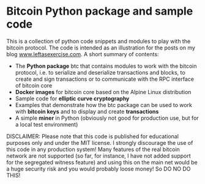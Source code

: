 # Bitcoin Python package and sample code

This is a collection of python code snippets and modules to play with the bitcoin protocol. The code is intended as an illustration for the posts on my blog www.leftasexercise.com. A short summary of contents:

* The **Python package** btc that contains modules to work with the bitcoin protocol, i.e. to serialize and deserialize transactions and blocks, to create and sign transactions or to communicate with the RPC interface of bitcoin core
* **Docker images** for bitcoin core based on the Alpine Linux distribution
* Sample code for **elliptic curve cryptography**
* Examples that demonstrate how the btc package can be used to work with **bitcoin keys** and to display and create **transactions** 
* A simple **miner** in Python (obviously not good for production use, but for a local test environment)

DISCLAIMER: Please note that this code is published for educational purposes only and under the MIT license. I strongly discourage the use of this code in any production system! Many features of the real bitcoin network are not supported (so far, for instance, I have not added support for the segregated witness feature) and using this on the main net would be a huge security risk and you would probably loose money! So DO NO DO THIS!


